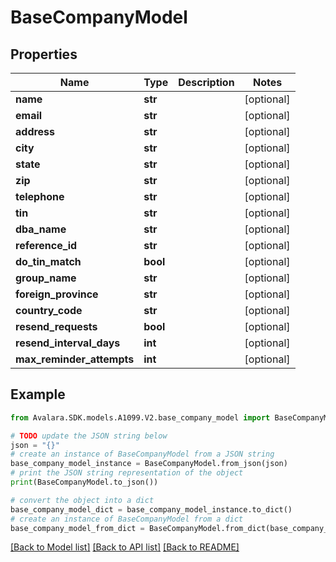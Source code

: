 # BaseCompanyModel


## Properties

Name | Type | Description | Notes
------------ | ------------- | ------------- | -------------
**name** | **str** |  | [optional] 
**email** | **str** |  | [optional] 
**address** | **str** |  | [optional] 
**city** | **str** |  | [optional] 
**state** | **str** |  | [optional] 
**zip** | **str** |  | [optional] 
**telephone** | **str** |  | [optional] 
**tin** | **str** |  | [optional] 
**dba_name** | **str** |  | [optional] 
**reference_id** | **str** |  | [optional] 
**do_tin_match** | **bool** |  | [optional] 
**group_name** | **str** |  | [optional] 
**foreign_province** | **str** |  | [optional] 
**country_code** | **str** |  | [optional] 
**resend_requests** | **bool** |  | [optional] 
**resend_interval_days** | **int** |  | [optional] 
**max_reminder_attempts** | **int** |  | [optional] 

## Example

```python
from Avalara.SDK.models.A1099.V2.base_company_model import BaseCompanyModel

# TODO update the JSON string below
json = "{}"
# create an instance of BaseCompanyModel from a JSON string
base_company_model_instance = BaseCompanyModel.from_json(json)
# print the JSON string representation of the object
print(BaseCompanyModel.to_json())

# convert the object into a dict
base_company_model_dict = base_company_model_instance.to_dict()
# create an instance of BaseCompanyModel from a dict
base_company_model_from_dict = BaseCompanyModel.from_dict(base_company_model_dict)
```
[[Back to Model list]](../README.md#documentation-for-models) [[Back to API list]](../README.md#documentation-for-api-endpoints) [[Back to README]](../README.md)


